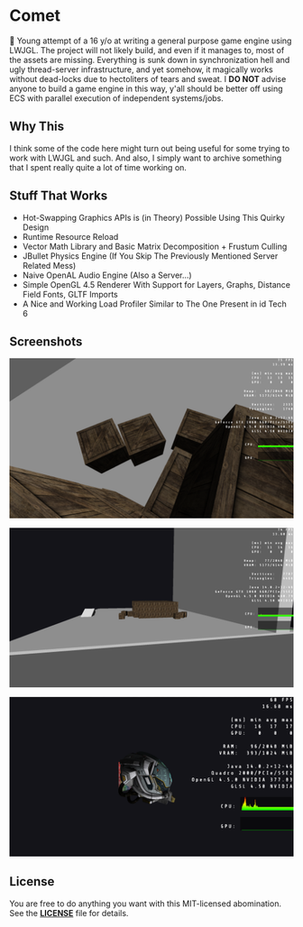 # Comet

🌠 Young attempt of a 16 y/o at writing a general purpose game engine using LWJGL.
The project will not likely build, and even if it manages to, most of the assets are missing.
Everything is sunk down in synchronization hell and ugly thread-server infrastructure, and yet somehow, it magically works without dead-locks due to hectoliters of tears and sweat.
I **DO NOT** advise anyone to build a game engine in this way, y'all should be better off using ECS with parallel execution of independent systems/jobs.

## Why This

I think some of the code here might turn out being useful for some trying to work with LWJGL and such.
And also, I simply want to archive something that I spent really quite a lot of time working on.

## Stuff That Works

- Hot-Swapping Graphics APIs is (in Theory) Possible Using This Quirky Design
- Runtime Resource Reload
- Vector Math Library and Basic Matrix Decomposition + Frustum Culling
- JBullet Physics Engine (If You Skip The Previously Mentioned Server Related Mess)
- Naive OpenAL Audio Engine (Also a Server...)
- Simple OpenGL 4.5 Renderer With Support for Layers, Graphs, Distance Field Fonts, GLTF Imports
- A Nice and Working Load Profiler Similar to The One Present in id Tech 6

## Screenshots

![](docs/screenshot_1.png)

![](docs/screenshot_2.png)

![](docs/screenshot_3.png)

## License
You are free to do anything you want with this MIT-licensed abomination. See the **[LICENSE](LICENSE)** file for details.
